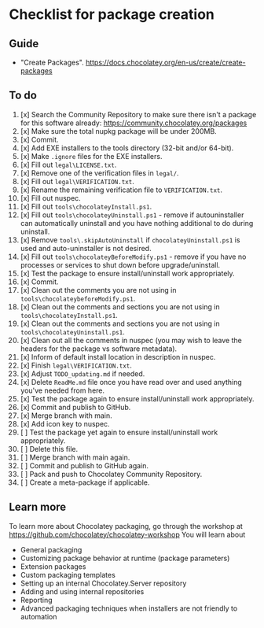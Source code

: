 ﻿# Checklist for package creation

## Guide

- "Create Packages". <https://docs.chocolatey.org/en-us/create/create-packages>

## To do

1. [x] Search the Community Repository to make sure there isn't a package for this software already: <https://community.chocolatey.org/packages>
2. [x] Make sure the total nupkg package will be under 200MB.
3. [x] Commit.
4. [x] Add EXE installers to the tools directory (32-bit and/or 64-bit).
5. [x] Make `.ignore` files for the EXE installers.
6. [x] Fill out `legal\LICENSE.txt`.
7. [x] Remove one of the verification files in `legal/`.
8. [x] Fill out `legal\VERIFICATION.txt`.
9. [x] Rename the remaining verification file to `VERIFICATION.txt`.
10. [x] Fill out nuspec.
11. [x] Fill out `tools\chocolateyInstall.ps1`.
12. [x] Fill out `tools\chocolateyUninstall.ps1` - remove if autouninstaller can automatically uninstall and you have nothing additional to do during uninstall.
13. [x] Remove `tools\.skipAutoUninstall` if `chocolateyUninstall.ps1` is used and auto-uninstaller is not desired.
14. [x] Fill out `tools\chocolateyBeforeModify.ps1` - remove if you have no processes or services to shut down before upgrade/uninstall.
15. [x] Test the package to ensure install/uninstall work appropriately.
16. [x] Commit.
17. [x] Clean out the comments you are not using in `tools\chocolateybeforeModify.ps1`.
18. [x] Clean out the comments and sections you are not using in `tools\chocolateyInstall.ps1`.
19. [x] Clean out the comments and sections you are not using in `tools\chocolateyUninstall.ps1`.
20. [x] Clean out all the comments in nuspec (you may wish to leave the headers for the package vs software metadata).
21. [x] Inform of default install location in description in nuspec.
22. [x] Finish `legal\VERIFICATION.txt`.
23. [x] Adjust `TODO_updating.md` if needed.
24. [x] Delete `ReadMe.md` file once you have read over and used anything you've needed from here.
25. [x] Test the package again to ensure install/uninstall work appropriately.
26. [x] Commit and publish to GitHub.
27. [x] Merge branch with main.
28. [x] Add icon key to nuspec.
29. [ ] Test the package yet again to ensure install/uninstall work appropriately.
30. [ ] Delete this file.
31. [ ] Merge branch with main again.
32. [ ] Commit and publish to GitHub again.
33. [ ] Pack and push to Chocolatey Community Repository.
34. [ ] Create a meta-package if applicable.

## Learn more

To learn more about Chocolatey packaging, go through the workshop at <https://github.com/chocolatey/chocolatey-workshop>
You will learn about

- General packaging
- Customizing package behavior at runtime (package parameters)
- Extension packages
- Custom packaging templates
- Setting up an internal Chocolatey.Server repository
- Adding and using internal repositories
- Reporting
- Advanced packaging techniques when installers are not friendly to automation
